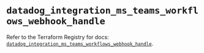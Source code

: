 # `datadog_integration_ms_teams_workflows_webhook_handle`

Refer to the Terraform Registry for docs: [`datadog_integration_ms_teams_workflows_webhook_handle`](https://registry.terraform.io/providers/datadog/datadog/3.57.0/docs/resources/integration_ms_teams_workflows_webhook_handle).
